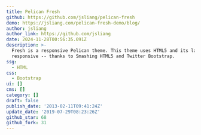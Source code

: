 ```yaml
---
title: Pelican Fresh
github: https://github.com/jsliang/pelican-fresh
demo: https://jsliang.com/pelican-fresh-demo/blog/
author: jsliang
author_link: https://github.com/jsliang
date: 2024-11-28T00:56:35.091Z
description: >-
  Fresh is a responsive Pelican theme. This theme uses HTML5 and its layout is
  responsive -- thanks to Smashing HTML5 and Twitter Bootstrap.
ssg:
  - HTML
css:
  - Bootstrap
ui: []
cms: []
category: []
draft: false
publish_date: '2013-02-11T09:41:24Z'
update_date: '2019-07-29T08:23:26Z'
github_star: 68
github_fork: 31
---
```

